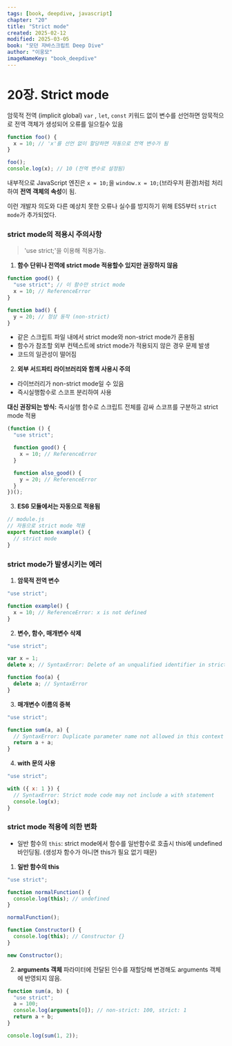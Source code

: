 ```yaml
---
tags: [book, deepdive, javascript]
chapter: "20"
title: "Strict mode"
created: 2025-02-12
modified: 2025-03-05
book: "모던 자바스크립트 Deep Dive"
author: "이웅모"
imageNameKey: "book_deepdive"
---
```

# 20장. Strict mode


암묵적 전역 (implicit global)
`var` , `let`, `const` 키워드 없이 변수를 선언하면 암묵적으로 전역 객체가 생성되어 오류를 일으킬수 있음

```js
function foo() {
  x = 10; // 'x'를 선언 없이 할당하면 자동으로 전역 변수가 됨
}

foo();
console.log(x); // 10 (전역 변수로 설정됨)
```

내부적으로 JavaScript 엔진은 `x = 10;`을 `window.x = 10;`(브라우저 환경)처럼 처리하여 **전역 객체의 속성**이 됨.

이런 개발자 의도와 다른 예상치 못한 오류나 실수를 방지하기 위해 ES5부터 `strict mode`가 추가되었다.

### strict mode의 적용시 주의사항

> 'use strict;'을 이용해 적용가능.

1. **함수 단위나 전역에 strict mode 적용할수 있지만 권장하지 않음**

```javascript
function good() {
  "use strict"; // 이 함수만 strict mode
  x = 10; // ReferenceError
}

function bad() {
  y = 20; // 정상 동작 (non-strict)
}
```

- 같은 스크립트 파일 내에서 strict mode와 non-strict mode가 혼용됨
- 함수가 참조할 외부 컨텍스트에 strict mode가 적용되지 않은 경우 문제 발생
- 코드의 일관성이 떨어짐

2. **외부 서드파티 라이브러리와 함께 사용시 주의**

- 라이브러리가 non-strict mode일 수 있음
- 즉시실행함수로 스코프 분리하여 사용

**대신 권장되는 방식:** 즉시실행 함수로 스크립트 전체를 감싸 스코프를 구분하고 strict mode 적용

```javascript
(function () {
  "use strict";

  function good() {
    x = 10; // ReferenceError
  }

  function also_good() {
    y = 20; // ReferenceError
  }
})();
```

3. **ES6 모듈에서는 자동으로 적용됨**

```javascript
// module.js
// 자동으로 strict mode 적용
export function example() {
  // strict mode
}
```

### strict mode가 발생시키는 에러

1. **암묵적 전역 변수**

```javascript
"use strict";

function example() {
  x = 10; // ReferenceError: x is not defined
}
```

2. **변수, 함수, 매개변수 삭제**

```javascript
"use strict";

var x = 1;
delete x; // SyntaxError: Delete of an unqualified identifier in strict mode

function foo(a) {
  delete a; // SyntaxError
}
```

3. **매개변수 이름의 중복**

```javascript
"use strict";

function sum(a, a) {
  // SyntaxError: Duplicate parameter name not allowed in this context
  return a + a;
}
```

4. **with 문의 사용**

```javascript
"use strict";

with ({ x: 1 }) {
  // SyntaxError: Strict mode code may not include a with statement
  console.log(x);
}
```

### strict mode 적용에 의한 변화

- 일반 함수의 `this`: strict mode에서 함수를 일반함수로 호출시 this에 undefined 바인딩됨. (생성자 함수가 아니면 this가 필요 없기 때문)

1. **일반 함수의 this**

```javascript
"use strict";

function normalFunction() {
  console.log(this); // undefined
}

normalFunction();

function Constructor() {
  console.log(this); // Constructor {}
}

new Constructor();
```

2. **arguments 객체**
   파라미터에 전달된 인수를 재할당해 변경해도 arguments 객체에 반영되지 않음.

```javascript
function sum(a, b) {
  "use strict";
  a = 100;
  console.log(arguments[0]); // non-strict: 100, strict: 1
  return a + b;
}

console.log(sum(1, 2));
```
